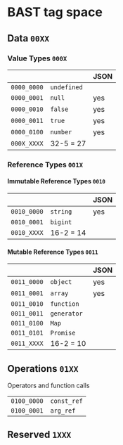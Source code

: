 # BAST tag space

## Data `00XX`

### Value Types `000X`

|           |           |JSON|
|-----------|-----------|----|
|`0000_0000`|`undefined`|    |
|`0000_0001`|`null`     |yes |
|`0000_0010`|`false`    |yes |
|`0000_0011`|`true`     |yes |
|`0000_0100`|`number`   |yes |
|`000X_XXXX`|32-5 = 27  |    |

### Reference Types `001X`

#### Immutable Reference Types `0010`

|           |           |JSON|
|-----------|-----------|----|
|`0010_0000`|`string`   |yes |
|`0010_0001`|`bigint`   |    |
|`0010_XXXX`|16-2 = 14  |    |

#### Mutable Reference Types `0011`

|           |           |JSON|
|-----------|-----------|----|
|`0011_0000`|`object`   |yes |
|`0011_0001`|`array`    |yes |
|`0011_0010`|`function` |    |
|`0011_0011`|`generator`|    |
|`0011_0100`|`Map`      |    |
|`0011_0101`|`Promise`  |    |
|`0011_XXXX`|16-2 = 10  |    |

## Operations `01XX`

Operators and function calls

|           |           |
|-----------|-----------|
|`0100_0000`|`const_ref`|
|`0100_0001`|`arg_ref`  |

## Reserved `1XXX`
